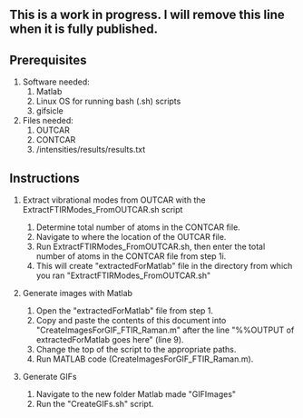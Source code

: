 ## This is a work in progress. I will remove this line when it is fully published.
## Prerequisites
1. Software needed:
    1. Matlab
    2. Linux OS for running bash (.sh) scripts
    3. gifsicle
2. Files needed:
    1. OUTCAR
    2. CONTCAR
    3. /intensities/results/results.txt
   
   
## Instructions
1. Extract vibrational modes from OUTCAR with the ExtractFTIRModes_FromOUTCAR.sh script
    1. Determine total number of atoms in the CONTCAR file.
    2. Navigate to where the location of the  OUTCAR file.
    3. Run ExtractFTIRModes_FromOUTCAR.sh, then enter the total number of atoms in the CONTCAR file from step 1i.
      4. This will create "extractedForMatlab" file in the directory from which you ran "ExtractFTIRModes_FromOUTCAR.sh"

2. Generate images with Matlab
    1. Open the "extractedForMatlab" file from step 1.
    1. Copy and paste the contents of this document into "CreateImagesForGIF_FTIR_Raman.m" after the line "%%OUTPUT of extractedForMatlab goes here" (line 9).
    1. Change the top of the script to the appropriate paths.
    1. Run MATLAB code (CreateImagesForGIF_FTIR_Raman.m).

3. Generate GIFs
    1. Navigate to the new folder Matlab made "GIFImages"
    1. Run the "CreateGIFs.sh" script.

